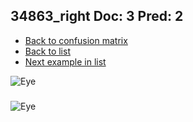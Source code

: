 ## 34863_right Doc: 3 Pred: 2
- [Back to confusion matrix](https://github.com/juliandewit/kaggle_retinopathy/blob/master/matrix.md)
- [Back to list](https://github.com/juliandewit/kaggle_retinopathy/blob/master/lists/32/list.md)
- [Next example in list](https://github.com/juliandewit/kaggle_retinopathy/blob/master/lists/32/34/34918_left.md)

![Eye](https://retinopaty.blob.core.windows.net/size1024/34863_right_3.jpeg)

### 

![Eye]()

